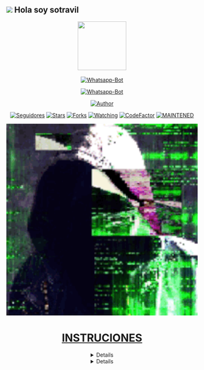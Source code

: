 ## <img src="https://github.com/TheDudeThatCode/TheDudeThatCode/blob/master/Assets/Hi.gif" width="29px"> Hola soy sotravil
<p align="center">
<img src="https://static-cdn.jtvnw.net/jtv_user_pictures/999691b4-e557-4058-87d8-6b6a398c8837-profile_image-300x300.png" width="128" height="128"/>
</p>
<p align="center">
<a href="#"><img title="Whatsapp-Bot" src="https://img.shields.io/badge/Sotravil Whatsapp Bot-green?colorA=%23ff0000&colorB=%23017e40&style=for-the-badge"></a>
</p>
</p>
<p align="center">
<a href="#"><img title="Whatsapp-Bot" src="https://img.shields.io/badge/Slbot bot-pinkblock?colorA=%23ff00ff&colorB=%23017e40&style=for-the-badge"></a>
</p>
<p align="center">
<a href="https://github.com/Sotravil"><img title="Author" src="https://img.shields.io/badge/Author-Sotravil-red.svg?style=for-the-badge&logo=github"></a>
</p>
<p align="center">
<a href="https://github.com/Sotravil/followers"><img title="Seguidores" src="https://img.shields.io/github/followers/Sotravil?color=blue&style=flat-square"></a>
<a href="https://github.com/Sotravil/slbot/stargazers/"><img title="Stars" src="https://img.shields.io/github/stars/Sotravil/slbot?color=red&style=flat-square"></a>
<a href="https://github.com/Sotravil/slbot/network/members"><img title="Forks" src="https://img.shields.io/github/forks/Sotravil/slbot?color=red&style=flat-square"></a>
<a href="https://github.com/Sotravil/slbot/watchers"><img title="Watching" src="https://img.shields.io/github/watchers/Sotravil/slbot?label=Watchers&color=blue&style=flat-square"></a>
<a href="https://www.codefactor.io/repository/github/Sotravil/slwb"><img src="https://www.codefactor.io/repository/github/mhankbarbar/termux-wabot/badge" alt="CodeFactor" /></a>
<a href="#"><img title="MAINTENED" src="https://img.shields.io/badge/MAINTENED-YES-blue.svg"</a>
</p>

<img src="https://github.com/Sotravil/animaciones/blob/main/46400cbacaf8eb1b36a89cdcd7da6740_w200.gif" alt="Hacker" width="600" />
<div align="center">



# INSTRUCIONES 


<details>

## Instala Termux para proseguir
>playstore (android) : https://play.google.com/store/apps/details?id=com.termux&hl=en
>appstore (iphone) : https://apps.apple.com/gr/app/termius-ssh-client/id549039908

## Clonar Este Repositorio

```bash
> git clone https://github.com/Sotravil/slbot
```


# <p align="center">
<a href="#"><img title="Sotravil" src="https://img.shields.io/badge/Sotravil -green?colorA=%23ff0000&colorB=%23017e40&style=for-the-badge"></a>
</p>

Bot Basico de WhatsApp

### PARA USUARIOS TERMUX
```bash
> pkg update && pkg upgrade
> pkg install git -y
> pkg install nodejs -y
> pkg install ffmpeg -y
> pkg install imagemagick -y
> git clone https://github.com/Sotravil/slbot
> cd slwb
> bash install.sh
```
###### LANZAR BOT
```bash
> node index.js
```

---------

### PARA USUARIOS WINDOWS/VPS/RDP 
* Descarga e instala Git [`Click Here`](https://git-scm.com/downloads) <br>
* Descarga e instala NodeJS [`Click Here`](https://nodejs.org/en/download) <br>
* Descarga e instala FFMPEG [`Click Here`](https://ffmpeg.org/download.html) (don't forget to path) 
* Descarga e instala ImageMagick [`Click Here`](https://imagemagick.org/script/download.php) (if nulis want work,  checklist columns 1,2,3,5,6) 
```bash
> git clone https://github.com/Sotravil/slbot
> cd slwb
>bash install.sh
> node index.js
```
###### LANZAR BOT
```bash
> node index.js
```

# MAS DETALLES


</details>


<details>

## Recodificador: [Sotravil](https://wa.me/19728806294)
Script: @Narutomo 

<img src="https://raw.githubusercontent.com/TheDudeThatCode/TheDudeThatCode/master/Assets/Mario_Gameplay.gif"/>

</p>

</p>

[GITHUB](https://github.com/Sotravil)

## Mis grupos
* <a href="https://chat.whatsapp.com/CFrlehcnibhDLmd3nLXr2B"><img alt="WhatsApp" src="https://img.shields.io/badge/Grupo%20De WhatsApp-25D366?style=for-the-badge&logo=whatsapp&logoColor=white"/></a>


## [Donaciones](https://paypal.me/Sotravil) [<img src="https://github.com/Sotravil/animaciones/blob/main/coiny-paypal.gif" width="120px">](https://paypal.me/Sotravil)

* <a href="https://paypal.me/Sotravil"><img alt="Paypal" src="https://img.shields.io/badge/PayPal-00457C?style=for-the-badge&logo=paypal&logoColor=white" /></a>



## Mis Redes Sociales


[<img src="https://github.com/Sotravil/animaciones/blob/main/whatsapp.gif" width="50px">](https://wa.me/19728806294) [<img src="https://github.com/TheDudeThatCode/TheDudeThatCode/blob/master/Assets/Instagram.svg" width="50px">](https://instagram.com/sotravil.last?igshid=l7miu0x3iefy) [<img src="https://github.com/Sotravil/animaciones/blob/main/371907120_YOUTUBE_ICON_TRANSPARENT_400.gif" width="50px">](https://youtube.com/channel/UCkXj_lgLhVqBfMleNQ06PqQ)


</details>



